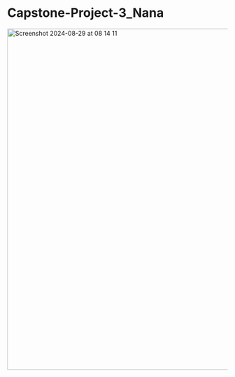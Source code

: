 # Capstone-Project-3_Nana


<img width="778" alt="Screenshot 2024-08-29 at 08 14 11" src="https://github.com/user-attachments/assets/ae5ce67c-bc2c-478e-8745-f9a3599e8430">
